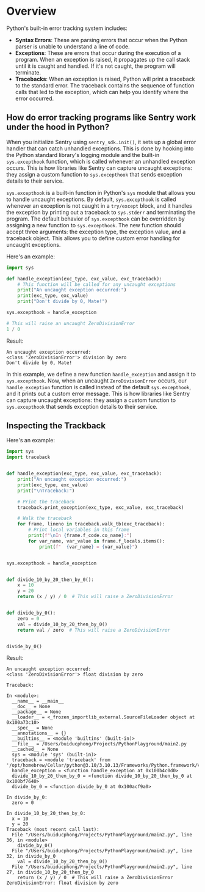 # Overview
Python's built-in error tracking system includes:
- **Syntax Errors**: These are parsing errors that occur when the Python parser is unable to understand a line of code.
- **Exceptions**: These are errors that occur during the execution of a program. When an exception is raised, it propagates up the call stack until it is caught and handled. If it's not caught, the program will terminate.
- **Tracebacks**: When an exception is raised, Python will print a traceback to the standard error. The traceback contains the sequence of function calls that led to the exception, which can help you identify where the error occurred.

## How do error tracking programs like Sentry work under the hood in Python?
When you initialize Sentry using `sentry_sdk.init()`, it sets up a global error handler that can catch unhandled exceptions. This is done by hooking into the Python standard library's logging module and the built-in `sys.excepthook` function, which is called whenever an unhandled exception occurs. This is how libraries like Sentry can capture uncaught exceptions: they assign a custom function to `sys.excepthook` that sends exception details to their service.

`sys.excepthook` is a built-in function in Python's `sys` module that allows you to handle uncaught exceptions. By default, `sys.excepthook` is called whenever an exception is not caught in a `try/except` block, and it handles the exception by printing out a traceback to `sys.stderr` and terminating the program. The default behavior of `sys.excepthook` can be overridden by assigning a new function to `sys.excepthook`. The new function should accept three arguments: the exception type, the exception value, and a traceback object. This allows you to define custom error handling for uncaught exceptions.

Here's an example:

```python
import sys

def handle_exception(exc_type, exc_value, exc_traceback):
    # This function will be called for any uncaught exceptions
    print("An uncaught exception occurred:")
    print(exc_type, exc_value)
    print("Don't divide by 0, Mate!")

sys.excepthook = handle_exception

# This will raise an uncaught ZeroDivisionError
1 / 0
```

Result:
```
An uncaught exception occurred:
<class 'ZeroDivisionError'> division by zero
Don't divide by 0, Mate!
```

In this example, we define a new function `handle_exception` and assign it to `sys.excepthook`. Now, when an uncaught `ZeroDivisionError` occurs, our `handle_exception` function is called instead of the default `sys.excepthook`, and it prints out a custom error message. This is how libraries like Sentry can capture uncaught exceptions: they assign a custom function to `sys.excepthook` that sends exception details to their service.

## Inspecting the Trackback
Here's an example:
```python
import sys
import traceback


def handle_exception(exc_type, exc_value, exc_traceback):
    print("An uncaught exception occurred:")
    print(exc_type, exc_value)
    print("\nTraceback:")

    # Print the traceback
    traceback.print_exception(exc_type, exc_value, exc_traceback)

    # Walk the traceback
    for frame, lineno in traceback.walk_tb(exc_traceback):
        # Print local variables in this frame
        print(f"\nIn {frame.f_code.co_name}:")
        for var_name, var_value in frame.f_locals.items():
            print(f"  {var_name} = {var_value}")


sys.excepthook = handle_exception


def divide_10_by_20_then_by_0():
    x = 10
    y = 20
    return (x / y) / 0  # This will raise a ZeroDivisionError


def divide_by_0():
    zero = 0
    val = divide_10_by_20_then_by_0()
    return val / zero  # This will raise a ZeroDivisionError


divide_by_0()
```

Result:
```
An uncaught exception occurred:
<class 'ZeroDivisionError'> float division by zero

Traceback:

In <module>:
  __name__ = __main__
  __doc__ = None
  __package__ = None
  __loader__ = <_frozen_importlib_external.SourceFileLoader object at 0x100a73c10>
  __spec__ = None
  __annotations__ = {}
  __builtins__ = <module 'builtins' (built-in)>
  __file__ = /Users/buiducphong/Projects/PythonPlayground/main2.py
  __cached__ = None
  sys = <module 'sys' (built-in)>
  traceback = <module 'traceback' from '/opt/homebrew/Cellar/python@3.10/3.10.13/Frameworks/Python.framework/Versions/3.10/lib/python3.10/traceback.py'>
  handle_exception = <function handle_exception at 0x100b4c0d0>
  divide_10_by_20_then_by_0 = <function divide_10_by_20_then_by_0 at 0x100bf7640>
  divide_by_0 = <function divide_by_0 at 0x100acf9a0>

In divide_by_0:
  zero = 0

In divide_10_by_20_then_by_0:
  x = 10
  y = 20
Traceback (most recent call last):
  File "/Users/buiducphong/Projects/PythonPlayground/main2.py", line 36, in <module>
    divide_by_0()
  File "/Users/buiducphong/Projects/PythonPlayground/main2.py", line 32, in divide_by_0
    val = divide_10_by_20_then_by_0()
  File "/Users/buiducphong/Projects/PythonPlayground/main2.py", line 27, in divide_10_by_20_then_by_0
    return (x / y) / 0  # This will raise a ZeroDivisionError
ZeroDivisionError: float division by zero
```
